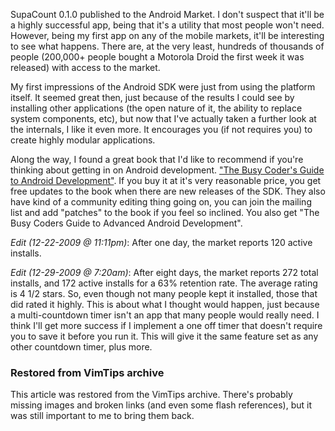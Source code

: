 <!-- :metadata:

title: SupaCount published to the Android Market
tags: Programming, Android
publishedAt: 2009-12-22T15:16:36-0700
summary:

SupaCount 0.1.0 published to the Android Market.  I don't suspect that it'll be
a highly successful app, being that it's a utility that most people won't need.
However, being my first app on any of the mobile markets, it'll be interesting
to see what happens.  There are, at the very least, hundreds of thousands of
people (200,000+ people bought a Motorola Droid the first week it was released)
with access to the market.

-->

SupaCount 0.1.0 published to the Android Market.  I don't suspect that it'll be
a highly successful app, being that it's a utility that most people won't need.
However, being my first app on any of the mobile markets, it'll be interesting
to see what happens.  There are, at the very least, hundreds of thousands of
people (200,000+ people bought a Motorola Droid the first week it was released)
with access to the market.

My first impressions of the Android SDK were just from using the platform
itself.  It seemed great then, just because of the results I could see by
installing other applications (the open nature of it, the ability to replace
system components, etc), but now that I've actually taken a further look at the
internals, I like it even more.  It encourages you (if not requires you) to
create highly modular applications.

Along the way, I found a great book that I'd like to recommend if you're
thinking about getting in on Android development.  <a
href='http://commonsware.com/'>"The Busy Coder's Guide to Android
Development"</a>.  If you buy it at it's very reasonable price, you get free
updates to the book when there are new releases of the SDK.  They also have
kind of a community editing thing going on, you can join the mailing list and
add "patches" to the book if you feel so inclined.  You also get "The Busy
Coders Guide to Advanced Android Development".

*Edit (12-22-2009 @ 11:11pm)*:  After one day, the market reports 120 active
installs.

*Edit (12-29-2009 @ 7:20am)*: After eight days, the market reports 272 total
installs, and 172 active installs for a 63% retention rate.  The average rating
is 4 1/2 stars.  So, even though not many people kept it installed, those that
did rated it highly.  This is about what I thought would happen, just because a
multi-countdown timer isn't an app that many people would really need.  I think
I'll get more success if I implement a one off timer that doesn't require you
to save it before you run it.  This will give it the same feature set as any
other countdown timer, plus more.

<div class="restored-from-archive">
  <h3>Restored from VimTips archive</h3>
  <p>
  This article was restored from the VimTips archive. There's probably
  missing images and broken links (and even some flash references), but it
  was still important to me to bring them back.
  </p>
</div>
